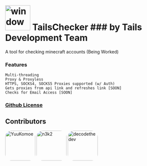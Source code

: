 # <img alt="window" width="80px" src="https://raw.githubusercontent.com/YuuKomoe/TailsChecker/main/utils/TCIcon.png"> <text color="#eb8034" style="top: 20px">TailsChecker</text> ### by Tails Development Team

A tool for checking minecraft accounts (Being Worked)

### <a color="#FFF">Features</a>
```
Multi-threading
Proxy & Proxyless
HTTPS, SOCKS4, SOCKS5 Proxies supported (w/ Auth)
Gets proxies from api link and refreshes link [SOON]
Checks for Email Access [SOON]
```
### [Github License](https://github.com/nefercarrots/tailschecker/blob/main/LICENSE.md)

## Contributors
[<img alt="YuuKomoe" src="https://github.com/yuukomoe.png?size=128" width="96px" style="border-radius:20px">](https://github.com/YuuKomoe)
[<img alt="n3k2" src="https://github.com/n3k2.png?size=128" width="96px" style="border-radius:20px;">](https://github.com/n3k2)
[<img alt="decodethedev" src="https://github.com/decodethedev.png?size=128" width="96px" style="border-radius:20px;">](https://github.com/decodethedev)
